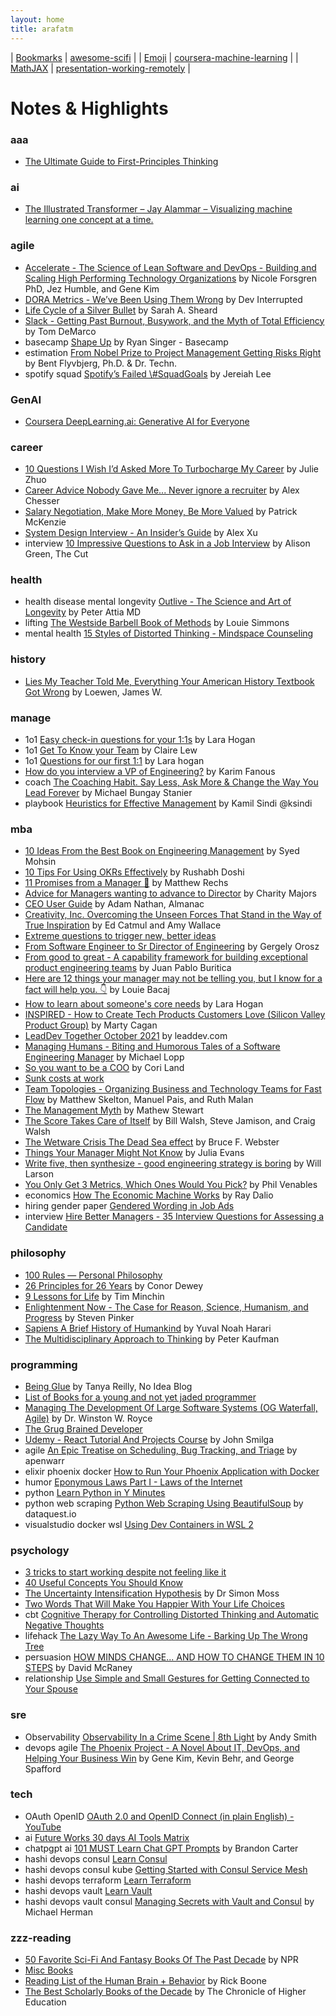 ```yaml
---
layout: home
title: arafatm
---
```


| [Bookmarks](/bookmarks) | [awesome-scifi](https://arafatm.com/awesome-scifi)                                 |
| [Emoji](/emoji)         | [coursera-machine-learning](https://arafatm.com/coursera-machine-learning)         |
| [MathJAX](/mathjax)     | [presentation-working-remotely](https://arafatm.com/presentation-working-remotely) |


# Notes & Highlights

### aaa
- [The Ultimate Guide to First-Principles Thinking](https://arafatm.com/aaa/the-ultimate-guide-to-first-principles-thinking)

### ai
- [The Illustrated Transformer – Jay Alammar – Visualizing machine learning one concept at a time.](https://jalammar.github.io/illustrated-transformer/)

### agile
- [Accelerate - The Science of Lean Software and DevOps - Building and Scaling High Performing Technology Organizations](https://arafatm.com/agile/accelarate) by Nicole Forsgren PhD, Jez Humble, and Gene Kim
- [DORA Metrics - We’ve Been Using Them Wrong](https://arafatm.com/agile/dora-metrics-we-ve-been-using-them-wrong) by Dev Interrupted
- [Life Cycle of a Silver Bullet](https://arafatm.com/agile/lifecycle-of-a-silver-bullet) by Sarah A. Sheard
- [Slack - Getting Past Burnout, Busywork, and the Myth of Total Efficiency](https://arafatm.com/agile/slack) by Tom DeMarco
- basecamp [Shape Up](https://arafatm.com/agile/basecamp-shape-up) by Ryan Singer - Basecamp
- estimation [From Nobel Prize to Project Management Getting Risks Right](https://arafatm.com/agile/reference-class-forecasting) by Bent Flyvbjerg, Ph.D. & Dr. Techn.
- spotify squad [Spotify’s Failed \\#SquadGoals](https://arafatm.com/agile/spotify-failed-squad-goals) by Jereiah Lee

### GenAI
- [Coursera DeepLearning.ai: Generative AI for Everyone](https://arafatm.com/coursera.deeplearning.generative.ai.for.everyone/)

### career
- [10 Questions I Wish I’d Asked More To Turbocharge My Career](https://arafatm.com/career/10-questions-i-wish-i-asked) by Julie Zhuo
- [Career Advice Nobody Gave Me... Never ignore a recruiter](https://arafatm.com/career/career-advice-nobody-gave-me-never-ignore-a-recruiter) by Alex Chesser
- [Salary Negotiation, Make More Money, Be More Valued](https://arafatm.com/career/salary-negotiation-make-more-money-be-more-valued) by Patrick McKenzie
- [System Design Interview - An Insider’s Guide](https://arafatm.com/interview/system-design) by Alex Xu
- interview [10 Impressive Questions to Ask in a Job Interview](https://arafatm.com/career/the-cut-questions-to-ask-in-interview) by Alison Green, The Cut

### health
- health disease mental longevity [Outlive - The Science and Art of Longevity](https://arafatm.com/health/outlive-the-science-and-art-of-longevity-by-peter-attia) by Peter Attia MD
- lifting [The Westside Barbell Book of Methods](https://arafatm.com/health/westside-barbell-book-of-methods) by Louie Simmons
- mental health [15 Styles of Distorted Thinking - Mindspace Counseling](https://arafatm.com/health/15-styles-of-distorted-thinking-mindspace-counseling)

### history
- [Lies My Teacher Told Me, Everything Your American History Textbook Got Wrong](https://arafatm.com/history/lies-my-teacher-told-me) by Loewen, James W.

### manage
- 1o1 [Easy check-in questions for your 1:1s](https://arafatm.com/manage/manage-easy-checkin-questions-for-1-1-lara-hogan) by Lara Hogan
- 1o1 [Get To Know your Team](https://arafatm.com/manage/manage-know-your-team) by Claire Lew
- 1o1 [Questions for our first 1:1](https://arafatm.com/manage/manage-questions-for-our-first-1-1-by-lara-hogan) by Lara hogan
- [How do you interview a VP of Engineering?](https://arafatm.com/manage/vp-of-engineering-interview-geek-culture) by Karim Fanous
- coach [The Coaching Habit. Say Less, Ask More & Change the Way You Lead Forever](https://arafatm.com/manage/manage-the-coaching-habit-by-michael-stanier) by Michael Bungay Stanier
- playbook [Heuristics for Effective Management](https://arafatm.com/manage/manage-heuristics-for-effective-managers) by Kamil Sindi @ksindi

### mba
- [10 Ideas From the Best Book on Engineering Management](https://arafatm.com/mba/10-ideas-from-the-best-book-on-engineering-management-by-syed-mohsin-better-programming) by Syed Mohsin
- [10 Tips For Using OKRs Effectively](https://arafatm.com/mba/10-tips-for-using-okrs-effectively) by Rushabh Doshi
- [11 Promises from a Manager 🧵](https://arafatm.com/mba/11-promises-from-a) by Matthew Rechs
- [Advice for Managers wanting to advance to Director](https://arafatm.com/mba/honeycomb-director) by Charity Majors
- [CEO User Guide](https://arafatm.com/mba/ceo-user-guide) by Adam Nathan, Almanac
- [Creativity, Inc. Overcoming the Unseen Forces That Stand in the Way of True Inspiration](https://arafatm.com/mba/creativity-inc) by Ed Catmul and Amy Wallace
- [Extreme questions to trigger new, better ideas](https://arafatm.com/mba/extreme-questions-to-trigger-new-better-ideas)
- [From Software Engineer to Sr Director of Engineering](https://arafatm.com/mba/from-software-engineer-to-senior-director-of-engineering) by Gergely Orosz
- [From good to great - A capability framework for building exceptional product engineering teams](https://arafatm.com/mba/from-good-to-great-a-capability-framework-for-building-exceptional-product-engineering-teams-by-juan-pablo-buritic%C3%A1-juan-s-and-zeroes) by Juan Pablo Buritica
- [Here are 12 things your manager may not be telling you, but I know for a fact will help you. 👇](https://arafatm.com/mba/12-things-your-manager-may-not-be-telling-you) by Louie Bacaj
- [How to learn about someone's core needs](https://arafatm.com/mba/how-to-learn-about-someones-core-needs) by Lara Hogan
- [INSPIRED - How to Create Tech Products Customers Love (Silicon Valley Product Group)](https://arafatm.com/mba/inspired-marty-cagan) by Marty Cagan
- [LeadDev Together October 2021](https://arafatm.com/mba/leaddev-together) by leaddev.com
- [Managing Humans - Biting and Humorous Tales of a Software Engineering Manager](https://arafatm.com/mba/managing-humans) by Michael Lopp
- [So you want to be a COO](https://arafatm.com/mba/so-you-want-to-be-a-coo) by Cori Land
- [Sunk costs at work](https://arafatm.com/mba/sunk-costs-at-work-seth-godin)
- [Team Topologies - Organizing Business and Technology Teams for Fast Flow](https://arafatm.com/mba/team-topologies-organizing-business-and-technology-teams-for-fast-flow) by Matthew Skelton, Manuel Pais, and Ruth Malan
- [The Management Myth](https://arafatm.com/mba/the-management-myth) by Mathew Stewart
- [The Score Takes Care of Itself](https://arafatm.com/mba/the-score-takes-care-of-iteslf-bill-walsh) by Bill Walsh, Steve Jamison, and Craig Walsh
- [The Wetware Crisis The Dead Sea effect](https://arafatm.com/mba/the-wetware-crisis-the-dead-sea-effect-bruce-webster) by Bruce F. Webster
- [Things Your Manager Might Not Know](https://arafatm.com/mba/julia-evans-thins-your-manager-might-not-know) by Julia Evans
- [Write five, then synthesize - good engineering strategy is boring](https://arafatm.com/mba/write-five-then-synthesize-good-engineering-strategy-is-boring-irrational-exuberance) by Will Larson
- [You Only Get 3 Metrics, Which Ones Would You Pick?](https://arafatm.com/mba/you-only-get-3-metrics-which-ones-would-you-pick) by Phil Venables
- economics [How The Economic Machine Works](https://arafatm.com/mba/economics-how-the-economic-machine-works-ray-dalio) by Ray Dalio
- hiring gender paper [Gendered Wording in Job Ads](https://arafatm.com/mba/diversity-gendered-wording-in-job-ads)
- interview [Hire Better Managers - 35 Interview Questions for Assessing a Candidate](https://arafatm.com/mba/hire-better-managers-35-interview-questions)

### philosophy
- [100 Rules — Personal Philosophy](https://arafatm.com/philosophy/100-rules-personal-philosophy)
- [26 Principles for 26 Years](https://arafatm.com/philosophy/26-principles-for-26-years) by Conor Dewey
- [9 Lessons for Life](https://arafatm.com/philosophy/tim-minchin-9-life-lessons) by Tim Minchin
- [Enlightenment Now - The Case for Reason, Science, Humanism, and Progress](https://arafatm.com/philosophy/enlightenment-now-the-case-for-reason-science-humanism-and-progress-by-steven-pinker) by Steven Pinker
- [Sapiens A Brief History of Humankind](https://arafatm.com/philosophy/sapiens-by-yuval-harari) by Yuval Noah Harari
- [The Multidisciplinary Approach to Thinking](https://arafatm.com/philosophy/the-multidisciplinary-approach-to-thinking) by Peter Kaufman

### programming
- [Being Glue](https://arafatm.com/programming/glue) by Tanya Reilly, No Idea Blog
- [List of Books for a young and not yet jaded programmer](https://arafatm.com/programming/books)
- [Managing The Development Of Large Software Systems (OG Waterfall, Agile)](https://arafatm.com/programming/managing-the-development-of-large-software-systems-royce-1970) by Dr. Winston W. Royce
- [The Grug Brained Developer](https://arafatm.com/programming/the-grug-brained-developer)
- [Udemy - React Tutorial And Projects Course](https://arafatm.com/programming/learn-udemy-react-tutorial-and-projects-course) by John Smilga
- agile [An Epic Treatise on Scheduling, Bug Tracking, and Triage](https://arafatm.com/programming/an-epic-treatise-on-scheduling-bug-tracking-and-triage) by apenwarr
- elixir phoenix docker [How to Run Your Phoenix Application with Docker](https://arafatm.com/programming/how-to-run-phoenix-with-docker)
- humor [Eponymous Laws Part I - Laws of the Internet](https://arafatm.com/programming/eponymous-laws-of-the-internet)
- python [Learn Python in Y Minutes](https://arafatm.com/programming/learn-python-in-y-minutes)
- python web scraping [Python Web Scraping Using BeautifulSoup](https://arafatm.com/programming/python-web-scraping) by dataquest.io
- visualstudio docker wsl [Using Dev Containers in WSL 2](https://arafatm.com/programming/visual-studio-code-wsl-docker)

### psychology
- [3 tricks to start working despite not feeling like it](https://arafatm.com/psychology/3-tricks-to-start-working-despite-not-feeling-like-it)
- [40 Useful Concepts You Should Know](https://arafatm.com/psychology/40-useful-concepts-you-should-know-by-gurwinder)
- [The Uncertainty Intensification Hypothesis](https://arafatm.com/psychology/the-uncertainty-intensification-hypothesis) by Dr Simon Moss
- [Two Words That Will Make You Happier With Your Life Choices](https://arafatm.com/psychology/the-two-words-that-will-make-you-happier-with-your-life-choices)
- cbt [Cognitive Therapy for Controlling Distorted Thinking and Automatic Negative Thoughts](https://arafatm.com/psychology/cbt)
- lifehack [The Lazy Way To An Awesome Life - Barking Up The Wrong Tree](https://arafatm.com/psychology/the-lazy-way-to-an-awesome-life)
- persuasion [HOW MINDS CHANGE... AND HOW TO CHANGE THEM IN 10 STEPS](https://arafatm.com/psychology/how-minds-change) by David McRaney
- relationship [Use Simple and Small Gestures for Getting Connected to Your Spouse](https://arafatm.com/psychology/use-simple-and-small-gestures-for-getting-connected-to-your-spouse)

### sre
- Observability [Observability In a Crime Scene | 8th Light](https://arafatm.com/sre/observability-in-a-crime-scene) by Andy Smith
- devops agile [The Phoenix Project - A Novel About IT, DevOps, and Helping Your Business Win](https://arafatm.com/programming/the-phoenix-project) by Gene Kim, Kevin Behr, and George Spafford

### tech
- OAuth OpenID [OAuth 2.0 and OpenID Connect (in plain English) - YouTube](https://arafatm.com/tech/oauth2-and-openid)
- ai [Future Works 30 days AI Tools Matrix](https://arafatm.com/tech/future-works-30-days-ai-tools-matrix)
- chatpgpt ai [101 MUST Learn Chat GPT Prompts](https://arafatm.com/tech/101-must-learn-chat-gpt-prompts) by Brandon Carter
- hashi devops consul [Learn Consul](https://arafatm.com/tech/hashi-consul-learn)
- hashi devops consul kube [Getting Started with Consul Service Mesh](https://arafatm.com/tech/hashi-learn-consul-getting-started-with-consul-service-mesh)
- hashi devops terraform [Learn Terraform](https://arafatm.com/tech/hashi-terraform-learn)
- hashi devops vault [Learn Vault](https://arafatm.com/tech/hashi-vault-learn)
- hashi devops vault consul [Managing Secrets with Vault and Consul](https://arafatm.com/tech/hashi-managing-secrets-with-vault-and-consul) by Michael Herman

### zzz-reading
- [50 Favorite Sci-Fi And Fantasy Books Of The Past Decade](https://arafatm.com/zzz-reading/npr-best-scifi-fantasy-past-decade) by NPR
- [Misc Books](https://arafatm.com/zzz-reading/genghis-khan-and-the-making-of-the-modern-world)
- [Reading List of the Human Brain + Behavior](https://arafatm.com/zzz-reading/reading-list-of-the-human-brain) by Rick Boone
- [The Best Scholarly Books of the Decade](https://arafatm.com/zzz-reading/the-best-scholarly-books-of-the-decade) by The Chronicle of Higher Education

